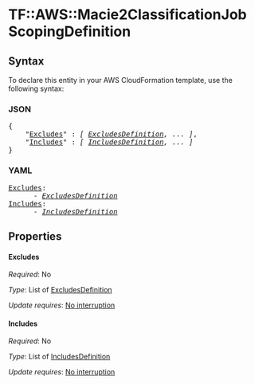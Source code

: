 # TF::AWS::Macie2ClassificationJob ScopingDefinition

## Syntax

To declare this entity in your AWS CloudFormation template, use the following syntax:

### JSON

<pre>
{
    "<a href="#excludes" title="Excludes">Excludes</a>" : <i>[ <a href="excludesdefinition.md">ExcludesDefinition</a>, ... ]</i>,
    "<a href="#includes" title="Includes">Includes</a>" : <i>[ <a href="includesdefinition.md">IncludesDefinition</a>, ... ]</i>
}
</pre>

### YAML

<pre>
<a href="#excludes" title="Excludes">Excludes</a>: <i>
      - <a href="excludesdefinition.md">ExcludesDefinition</a></i>
<a href="#includes" title="Includes">Includes</a>: <i>
      - <a href="includesdefinition.md">IncludesDefinition</a></i>
</pre>

## Properties

#### Excludes

_Required_: No

_Type_: List of <a href="excludesdefinition.md">ExcludesDefinition</a>

_Update requires_: [No interruption](https://docs.aws.amazon.com/AWSCloudFormation/latest/UserGuide/using-cfn-updating-stacks-update-behaviors.html#update-no-interrupt)

#### Includes

_Required_: No

_Type_: List of <a href="includesdefinition.md">IncludesDefinition</a>

_Update requires_: [No interruption](https://docs.aws.amazon.com/AWSCloudFormation/latest/UserGuide/using-cfn-updating-stacks-update-behaviors.html#update-no-interrupt)

